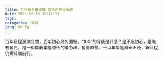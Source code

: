 ```yaml
---
title: 百年艱辛真如鐵 而今邁步從頭越
date: 2021-06-16 10:18:11
tags: 
categories: 時評
lang: zh-TW
---
```


百年征程波瀾壯闊，百年初心曆久彌堅。“100”的背後是什麼？是不忘初心，是唯有奮鬥，是一個你我接過時代的接力棒，奮勇直前。一百年恰是風華正茂，新征程仍需砥礪前行。
